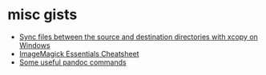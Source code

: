# misc gists

* [Sync files between the source and destination directories with xcopy on Windows](https://gist.io/@nilforooshan/69f775574b8886e6afbb1a075a0e04cf)   
* [ImageMagick Essentials Cheatsheet](https://gist.io/@nilforooshan/39b614822a692809329dcb4732cf2cf2)   
* [Some useful pandoc commands](https://gist.io/@nilforooshan/f1e01f08fc4db36a6522793e1ca015d2)   

